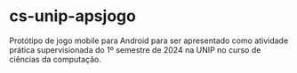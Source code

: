 # cs-unip-apsjogo
Protótipo de jogo mobile para Android para ser apresentado como atividade prática supervisionada do 1º semestre de 2024 na UNIP no curso de ciências da computação.
